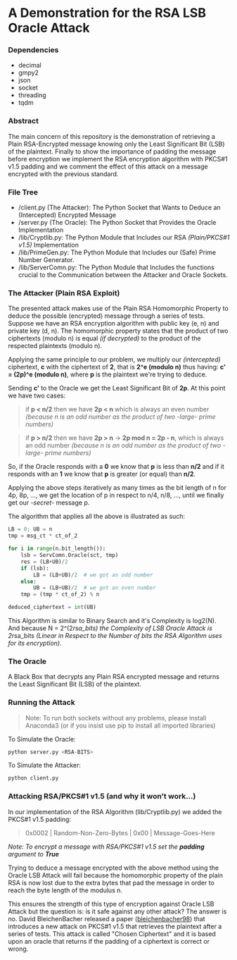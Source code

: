 
# A Demonstration for the RSA LSB Oracle Attack

### Dependencies
*  decimal
*  gmpy2
*  json
*  socket
*  threading
*  tqdm


### Abstract
The main concern of this repository is the demonstration of retrieving a Plain RSA-Encrypted message knowing only the Least Significant Bit (LSB) of the plaintext. Finally to show the importance of padding the message before encryption we implement the RSA encryption algorithm with PKCS#1 v1.5 padding and we comment the effect of this attack on a message encrypted with the previous standard.

### File Tree 
*  /client.py (The Attacker): The Python Socket that Wants to Deduce an (Intercepted) Encrypted Message
*  /server.py (The Oracle): The Python Socket that Provides the Oracle Implementation
*  /lib/Cryptlib.py: The Python Module that Includes our RSA _(Plain/PKCS#1 v1.5)_ Implementation
*  /lib/PrimeGen.py: The Python Module that Includes our (Safe) Prime Number Generator.
*  /lib/ServerComn.py: The Python Module that Includes the functions crucial to the Communication between the Attacker and Oracle Sockets.

### The Attacker (Plain RSA Exploit)
The presented attack makes use of the Plain RSA Homomorphic Property to deduce the possible (encrypted) message through a series of tests.
Suppose we have an RSA encryption algorithm with public key (e, n) and private key (d, n).
The homomorphic property states that the product of two ciphertexts (modulo n) is equal _(if decrypted)_ to the product of the respected plaintexts (modulo n).

Applying the same principle to our problem, we multiply our _(intercepted)_ ciphertext, **c** with the ciphertext of **2**, that is **2^e (modulo n)** thus having: **c' = (2p)^e (modulo n)**, where **p** is the plaintext we're trying to deduce.

Sending **c'** to the Oracle we get the Least Significant Bit of **2p**. At this point we have two cases:

> if **p < n/2** then we have **2p < n** which is always an even number _(because n is an odd number as the product of two -large- prime numbers)_

> if **p > n/2** then we have **2p > n**  ->  **2p mod n = 2p - n**, which is always an odd number _(because n is an odd number as the product of two -large- prime numbers)_

So, if the Oracle responds with a **0** we know that **p** is less than **n/2** and if it responds with an **1** we know that **p** is greater (or equal) than **n/2**. 

Applying the above steps iteratively as many times as the bit length of n for 4p, 8p, ..., we get the location of p in respect to n/4, n/8, ..., until we finally get our _-secret-_ message p.

The algorithm that applies all the above is illustrated as such:
```python
LB = 0; UB = n
tmp = msg_ct * ct_of_2

for i in range(n.bit_length()):
    lsb = ServComn.Oracle(sct, tmp)
    res = (LB+UB)/2
    if (lsb):
        LB = (LB+UB)/2  # we got an odd number 
    else:
        UB = (LB+UB)/2  # we got an even number 
    tmp = (tmp * ct_of_2) % n 

deduced_ciphertext = int(UB)
```

This Algorithm is similar to Binary Search and it's Complexity is log2(N). And because N = 2^(2*rsa_bits) the Complexity of LSB Oracle Attack is 2*rsa_bits _(Linear in Respect to the Number of bits the RSA Algorithm uses for its encryption)_.

### The Oracle
A Black Box that decrypts any Plain RSA encrypted message and returns the Least Significant Bit (LSB) of the plaintext.

### Running the Attack
> Note: To run both sockets without any problems, please install Anaconda3 (or if you insist use pip to install all imported libraries)

To Simulate the Oracle:
```python
python server.py <RSA-BITS>
```
To Simulate the Attacker:
```python
python client.py
```

### Attacking RSA/PKCS#1 v1.5 (and why it won't work...)
In our implementation of the RSA Algorithm (lib/Cryptlib.py) we added the PKCS#1 v1.5 padding:

> 0x0002 | Random-Non-Zero-Bytes | 0x00 | Message-Goes-Here

_Note: To encrypt a message with RSA/PKCS#1 v1.5 set the **padding** argument to **True**_

Trying to deduce a message encrypted with the above method using the Oracle LSB Attack will fail because the homomorphic property of the plain RSA is now lost due to the extra bytes that pad the message in order to reach the byte length of the modulus n.

This ensures the strength of this type of encryption against Oracle LSB Attack but the question is: is it safe against any other attack?
The answer is no. David BleichenBacher released a paper ([bleichenbacher98](http://archiv.infsec.ethz.ch/education/fs08/secsem/bleichenbacher98.pdf)) that introduces a new attack on PKCS#1 v1.5 that retrieves the plaintext after a series of tests. This attack is called "Chosen Ciphertext" and it is based upon an oracle that returns if the padding of a ciphertext is correct or wrong.


